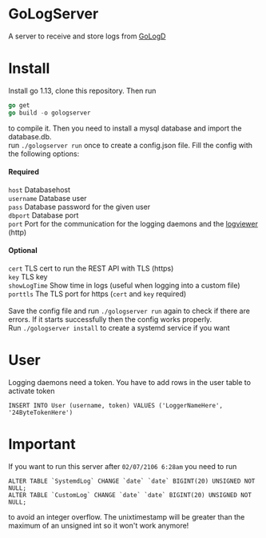 # GoLogServer
A server to receive and store logs from [GoLogD](https://github.com/JojiiOfficial/GoLogD)

# Install
Install go 1.13, clone this repository. Then run
```go
go get
go build -o gologserver
```
to compile it. Then you need to install a mysql database and import the database.db.<br>
run `./gologserver run` once to create a config.json file. Fill the config with the following options:<br>
#### Required
`host`       Databasehost<br>
`username`   Database user<br>
`pass`       Database password for the given user<br>
`dbport`     Database port<br>
`port`       Port for the communication for the logging daemons and the [logviewer](https://github.com/JojiiOfficial/Gologger) (http)<br>
#### Optional<br>
`cert`        TLS cert to run the REST API with TLS (https)<br>
`key`         TLS key<br>
`showLogTime` Show time in logs (useful when logging into a custom file)<br>
`porttls`     The TLS port for https (`cert` and `key` required)<br>
<br>
Save the config file and run `./gologserver run` again to check if there are errors. If it starts successfully then the config works properly.<br>
Run `./gologserver install` to create a systemd service if you want
<br>
# User 
Logging daemons need a token. You have to add rows in the user table to activate token<br>
```mysql
INSERT INTO User (username, token) VALUES ('LoggerNameHere', '24ByteTokenHere')
```
# Important
If you want to run this server after `02/07/2106 6:28am` you need to run
```mysql
ALTER TABLE `SystemdLog` CHANGE `date` `date` BIGINT(20) UNSIGNED NOT NULL;
ALTER TABLE `CustomLog` CHANGE `date` `date` BIGINT(20) UNSIGNED NOT NULL;
```
to avoid an integer overflow. The unixtimestamp will be greater than the maximum of an unsigned int so it won't work anymore!
